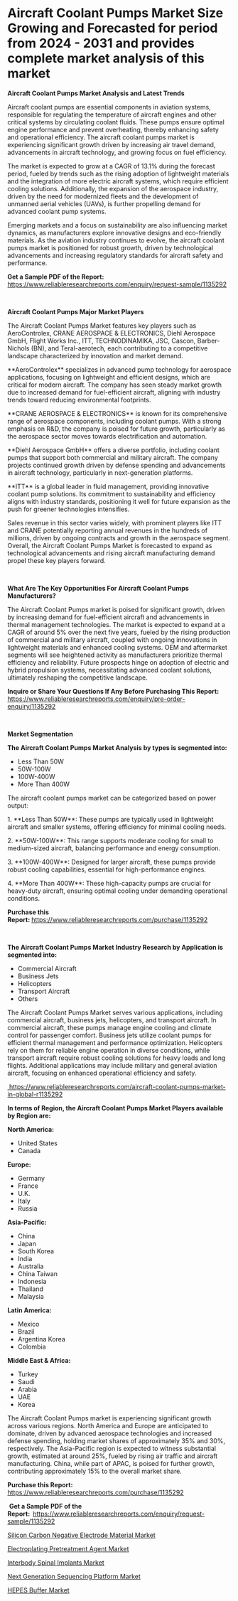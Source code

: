 <p><h1>Aircraft Coolant Pumps Market Size Growing and Forecasted for period from 2024 - 2031 and provides complete market analysis of this market</h1></p><p><strong>Aircraft Coolant Pumps Market Analysis and Latest Trends</strong></p>
<p><p>Aircraft coolant pumps are essential components in aviation systems, responsible for regulating the temperature of aircraft engines and other critical systems by circulating coolant fluids. These pumps ensure optimal engine performance and prevent overheating, thereby enhancing safety and operational efficiency. The aircraft coolant pumps market is experiencing significant growth driven by increasing air travel demand, advancements in aircraft technology, and growing focus on fuel efficiency.</p><p>The market is expected to grow at a CAGR of 13.1% during the forecast period, fueled by trends such as the rising adoption of lightweight materials and the integration of more electric aircraft systems, which require efficient cooling solutions. Additionally, the expansion of the aerospace industry, driven by the need for modernized fleets and the development of unmanned aerial vehicles (UAVs), is further propelling demand for advanced coolant pump systems.</p><p>Emerging markets and a focus on sustainability are also influencing market dynamics, as manufacturers explore innovative designs and eco-friendly materials. As the aviation industry continues to evolve, the aircraft coolant pumps market is positioned for robust growth, driven by technological advancements and increasing regulatory standards for aircraft safety and performance.</p></p>
<p><strong>Get a Sample PDF of the Report:&nbsp;</strong> <a href="https://www.reliableresearchreports.com/enquiry/request-sample/1135292?utm_campaign=28&utm_medium=2&utm_source=Github&utm_content=ia&utm_term=05112024&utm_id=aircraft-coolant-pumps">https://www.reliableresearchreports.com/enquiry/request-sample/1135292</a></p>
<p>&nbsp;</p>
<p><strong>Aircraft Coolant Pumps Major Market Players</strong></p>
<p><p>The Aircraft Coolant Pumps Market features key players such as AeroControlex, CRANE AEROSPACE & ELECTRONICS, Diehl Aerospace GmbH, Flight Works Inc., ITT, TECHNODINAMIKA, JSC, Cascon, Barber-Nichols (BN), and Teral-aerotech, each contributing to a competitive landscape characterized by innovation and market demand.</p><p>**AeroControlex** specializes in advanced pump technology for aerospace applications, focusing on lightweight and efficient designs, which are critical for modern aircraft. The company has seen steady market growth due to increased demand for fuel-efficient aircraft, aligning with industry trends toward reducing environmental footprints.</p><p>**CRANE AEROSPACE & ELECTRONICS** is known for its comprehensive range of aerospace components, including coolant pumps. With a strong emphasis on R&D, the company is poised for future growth, particularly as the aerospace sector moves towards electrification and automation.</p><p>**Diehl Aerospace GmbH** offers a diverse portfolio, including coolant pumps that support both commercial and military aircraft. The company projects continued growth driven by defense spending and advancements in aircraft technology, particularly in next-generation platforms.</p><p>**ITT** is a global leader in fluid management, providing innovative coolant pump solutions. Its commitment to sustainability and efficiency aligns with industry standards, positioning it well for future expansion as the push for greener technologies intensifies.</p><p>Sales revenue in this sector varies widely, with prominent players like ITT and CRANE potentially reporting annual revenues in the hundreds of millions, driven by ongoing contracts and growth in the aerospace segment. Overall, the Aircraft Coolant Pumps Market is forecasted to expand as technological advancements and rising aircraft manufacturing demand propel these key players forward.</p></p>
<p>&nbsp;</p>
<p><strong>What Are The Key Opportunities For Aircraft Coolant Pumps Manufacturers?</strong></p>
<p><p>The Aircraft Coolant Pumps market is poised for significant growth, driven by increasing demand for fuel-efficient aircraft and advancements in thermal management technologies. The market is expected to expand at a CAGR of around 5% over the next five years, fueled by the rising production of commercial and military aircraft, coupled with ongoing innovations in lightweight materials and enhanced cooling systems. OEM and aftermarket segments will see heightened activity as manufacturers prioritize thermal efficiency and reliability. Future prospects hinge on adoption of electric and hybrid propulsion systems, necessitating advanced coolant solutions, ultimately reshaping the competitive landscape.</p></p>
<p><strong>Inquire or Share Your Questions If Any Before Purchasing This Report:</strong> <a href="https://www.reliableresearchreports.com/enquiry/pre-order-enquiry/1135292?utm_campaign=28&utm_medium=2&utm_source=Github&utm_content=ia&utm_term=05112024&utm_id=aircraft-coolant-pumps">https://www.reliableresearchreports.com/enquiry/pre-order-enquiry/1135292</a></p>
<p>&nbsp;</p>
<p><strong>Market Segmentation</strong></p>
<p><strong>The Aircraft Coolant Pumps Market Analysis by types is segmented into:</strong></p>
<p><ul><li>Less Than 50W</li><li>50W-100W</li><li>100W-400W</li><li>More Than 400W</li></ul></p>
<p><p>The aircraft coolant pumps market can be categorized based on power output: </p><p>1. **Less Than 50W**: These pumps are typically used in lightweight aircraft and smaller systems, offering efficiency for minimal cooling needs.</p><p>2. **50W-100W**: This range supports moderate cooling for small to medium-sized aircraft, balancing performance and energy consumption.</p><p>3. **100W-400W**: Designed for larger aircraft, these pumps provide robust cooling capabilities, essential for high-performance engines.</p><p>4. **More Than 400W**: These high-capacity pumps are crucial for heavy-duty aircraft, ensuring optimal cooling under demanding operational conditions.</p></p>
<p><strong>Purchase this Report:&nbsp;</strong><a href="https://www.reliableresearchreports.com/purchase/1135292?utm_campaign=28&utm_medium=2&utm_source=Github&utm_content=ia&utm_term=05112024&utm_id=aircraft-coolant-pumps">https://www.reliableresearchreports.com/purchase/1135292</a></p>
<p>&nbsp;</p>
<p><strong>The Aircraft Coolant Pumps Market Industry Research by Application is segmented into:</strong></p>
<p><ul><li>Commercial Aircraft</li><li>Business Jets</li><li>Helicopters</li><li>Transport Aircraft</li><li>Others</li></ul></p>
<p><p>The Aircraft Coolant Pumps Market serves various applications, including commercial aircraft, business jets, helicopters, and transport aircraft. In commercial aircraft, these pumps manage engine cooling and climate control for passenger comfort. Business jets utilize coolant pumps for efficient thermal management and performance optimization. Helicopters rely on them for reliable engine operation in diverse conditions, while transport aircraft require robust cooling solutions for heavy loads and long flights. Additional applications may include military and general aviation aircraft, focusing on enhanced operational efficiency and safety.</p></p>
<p><a href="https://www.reliableresearchreports.com/aircraft-coolant-pumps-market-in-global-r1135292?utm_campaign=28&utm_medium=2&utm_source=Github&utm_content=ia&utm_term=05112024&utm_id=aircraft-coolant-pumps">&nbsp;https://www.reliableresearchreports.com/aircraft-coolant-pumps-market-in-global-r1135292</a></p>
<p><strong>In terms of Region, the Aircraft Coolant Pumps Market Players available by Region are:</strong></p>
<p>
    <p> <strong> North America: </strong>
        <ul>
            <li>United States</li>
            <li>Canada</li>
        </ul>
        </p> 
    <p> <strong> Europe: </strong>
        <ul>
            <li>Germany</li>
            <li>France</li>
            <li>U.K.</li>
            <li>Italy</li>
            <li>Russia</li>
        </ul>
        </p> 
    <p> <strong> Asia-Pacific: </strong>
        <ul>
            <li>China</li>
            <li>Japan</li>
            <li>South Korea</li>
            <li>India</li>
            <li>Australia</li>
            <li>China Taiwan</li>
            <li>Indonesia</li>
            <li>Thailand</li>
            <li>Malaysia</li>
        </ul>
        </p> 
    <p> <strong> Latin America: </strong>
        <ul>
            <li>Mexico</li>
            <li>Brazil</li>
            <li>Argentina Korea</li>
            <li>Colombia</li>
        </ul>
        </p> 
    <p> <strong> Middle East & Africa: </strong>
        <ul>
            <li>Turkey</li>
            <li>Saudi</li>
            <li>Arabia</li>
            <li>UAE</li>
            <li>Korea</li>
        </ul>
    </p>
    </p>
<p><p>The Aircraft Coolant Pumps market is experiencing significant growth across various regions. North America and Europe are anticipated to dominate, driven by advanced aerospace technologies and increased defense spending, holding market shares of approximately 35% and 30%, respectively. The Asia-Pacific region is expected to witness substantial growth, estimated at around 25%, fueled by rising air traffic and aircraft manufacturing. China, while part of APAC, is poised for further growth, contributing approximately 15% to the overall market share.</p></p>
<p><strong>Purchase this Report: </strong><a href="https://www.reliableresearchreports.com/purchase/1135292?utm_campaign=28&utm_medium=2&utm_source=Github&utm_content=ia&utm_term=05112024&utm_id=aircraft-coolant-pumps">https://www.reliableresearchreports.com/purchase/1135292</a></p>
<p>&nbsp;<strong>Get a Sample PDF of the Report:&nbsp;&nbsp;</strong><a href="https://www.reliableresearchreports.com/enquiry/request-sample/1135292?utm_campaign=28&utm_medium=2&utm_source=Github&utm_content=ia&utm_term=05112024&utm_id=aircraft-coolant-pumps">https://www.reliableresearchreports.com/enquiry/request-sample/1135292</a></p>
<p><strong></strong></p>
<p><p><a href="https://github.com/LoretaDushku585/Market-Research-Report-List-1/blob/main/silicon-carbon-negative-electrode-material-market.md?utm_campaign=28&utm_medium=2&utm_source=Github&utm_content=ia&utm_term=05112024&utm_id=aircraft-coolant-pumps">Silicon Carbon Negative Electrode Material Market</a></p><p><a href="https://github.com/OrlandoHBarks/Market-Research-Report-List-1/blob/main/electroplating-pretreatment-agent-market.md?utm_campaign=28&utm_medium=2&utm_source=Github&utm_content=ia&utm_term=05112024&utm_id=aircraft-coolant-pumps">Electroplating Pretreatment Agent Market</a></p><p><a href="https://issuu.com/reportprime-2/docs/interbody-spinal-implants-market-si_8acae31dc9add8?utm_campaign=28&utm_medium=2&utm_source=Github&utm_content=ia&utm_term=05112024&utm_id=aircraft-coolant-pumps">Interbody Spinal Implants Market</a></p><p><a href="https://issuu.com/reportprime-2/docs/next-generation-sequencing-platform_1580a2388db5ac?utm_campaign=28&utm_medium=2&utm_source=Github&utm_content=ia&utm_term=05112024&utm_id=aircraft-coolant-pumps">Next Generation Sequencing Platform Market</a></p><p><a href="https://issuu.com/reportprime-2/docs/hepes-buffer-market-size-2030.pptx_a58bccab945bff?utm_campaign=28&utm_medium=2&utm_source=Github&utm_content=ia&utm_term=05112024&utm_id=aircraft-coolant-pumps">HEPES Buffer Market</a></p></p>